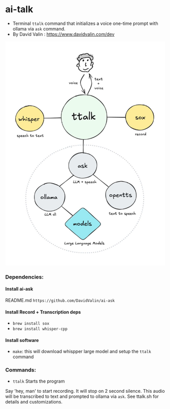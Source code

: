 # ai-talk

* Terminal `ttalk` command that initializes a voice one-time prompt with ollama via `ask` command.
* By David Valin : https://www.davidvalin.com/dev

![ai talk screenshot](https://github.com/DavidValin/ai-talk/raw/main/ai-talk-schema.jpg)

### Dependencies:

#### Install ai-ask

README.md `https://github.com/DavidValin/ai-ask`

#### Install Record + Transcription deps

* `brew install sox`
* `brew install whisper-cpp`

#### Install software

* `make`: this will download whispper large model and setup the `ttalk` command

### Commands:

* `ttalk` Starts the program

Say 'hey, man' to start recording. It will stop on 2 second silence.
This audio will be transcribed to text and prompted to ollama via `ask`.
See ttalk.sh for details and customizations.
